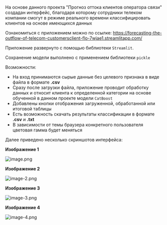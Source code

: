 На основе данного проекта "Прогноз оттока клиентов оператора связи" создадан интерфейс, благодаря которому сотрудники телеком компании смогут в режиме реального времени классифицировать клиентов на основе имеющихся данных

Ознакомиться с приложением можно по ссылке: https://forecasting-the-outflow-of-telecom-customersclient-flo-7wjae1.streamlitapp.com/

Приложение развернуто с помощью библиотеки `Streamlit`. 

Сохранение модели выполнено с применением библиотеки `pickle`

Возможности:

- На вход принимаются сырые данные без целевого признака в виде файла в формате **.csv**
- Сразу после загрузки файла, приложение проводит обработку данных и относит клиента к определенной категории на основе обученной в данном проекте модели `CatBoost`
- Добавлены кнопки отображения загруженной, обработанной или итоговой таблицы
- Есть возможность скачать результаты классификации в формате **.csv** и **.txt**
- В зависимости от темы браузера конкретного пользователя цветовая гамма будет меняться

Далее приведено несколько скриншотов интерфейса:

**Изображение 1**

![image.png](attachment:image.png)

**Изображение 2**

![image-2.png](attachment:image-2.png)

**Изображение 3**

![image-3.png](attachment:image-3.png)

**Изображение 4**

![image-4.png](attachment:image-4.png)
